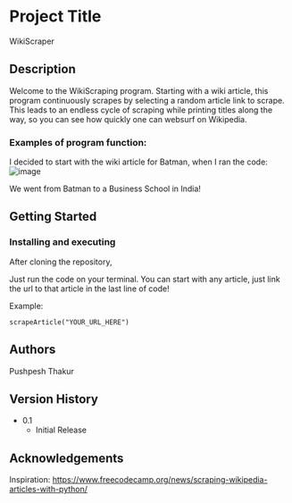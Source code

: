# Project Title

WikiScraper

## Description

Welcome to the WikiScraping program. Starting with a wiki article, this program continuously scrapes by selecting a random article link to scrape. This leads to an endless cycle of scraping
while printing titles along the way, so you can see how quickly one can websurf on Wikipedia.

### Examples of program function:

I decided to start with the wiki article for Batman, when I ran the code:
![image](https://github.com/pthakur11205/WikiScraper/assets/146504583/e3ab99fc-7986-44ae-87cf-4b9d7c5ee08e)

We went from Batman to a Business School in India!


## Getting Started


### Installing and executing

After cloning the repository, 

Just run the code on your terminal. You can start with any article, just link the url to that article in the last line of code!

Example: 

```
scrapeArticle("YOUR_URL_HERE")
```

## Authors

Pushpesh Thakur

## Version History

* 0.1
    * Initial Release

## Acknowledgements
Inspiration: https://www.freecodecamp.org/news/scraping-wikipedia-articles-with-python/

